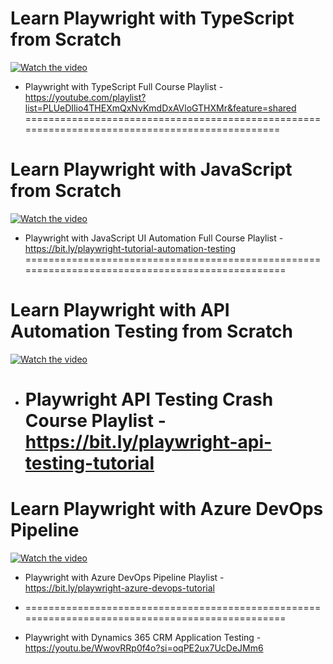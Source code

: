 # Learn Playwright with TypeScript from Scratch
  [![Watch the video](https://img.youtube.com/vi/788GvvcfwTY/hqdefault.jpg)](https://www.youtube.com/watch?v=788GvvcfwTY)
  
- Playwright with TypeScript Full Course Playlist - https://youtube.com/playlist?list=PLUeDIlio4THEXmQxNvKmdDxAVloGTHXMr&feature=shared
===============================================================================================

# Learn Playwright with JavaScript from Scratch
[![Watch the video](https://img.youtube.com/vi/2poXBtifpzA/hqdefault.jpg)](https://www.youtube.com/watch?v=2poXBtifpzA)

- Playwright with JavaScript UI Automation Full Course Playlist - https://bit.ly/playwright-tutorial-automation-testing
================================================================================================

# Learn Playwright with API Automation Testing from Scratch
[![Watch the video](https://img.youtube.com/vi/lM-lqPun9P8/hqdefault.jpg)](https://www.youtube.com/watch?v=lM-lqPun9P8)

- Playwright API Testing Crash Course Playlist - https://bit.ly/playwright-api-testing-tutorial
  ================================================================================================

# Learn Playwright with Azure DevOps Pipeline
[![Watch the video](https://img.youtube.com/vi/Exx2M5Pz06g/hqdefault.jpg)](https://www.youtube.com/watch?v=Exx2M5Pz06g)

- Playwright with Azure DevOps Pipeline Playlist - https://bit.ly/playwright-azure-devops-tutorial
- ================================================================================================

- Playwright with Dynamics 365 CRM Application Testing - https://youtu.be/WwovRRp0f4o?si=oqPE2ux7UcDeJMm6


